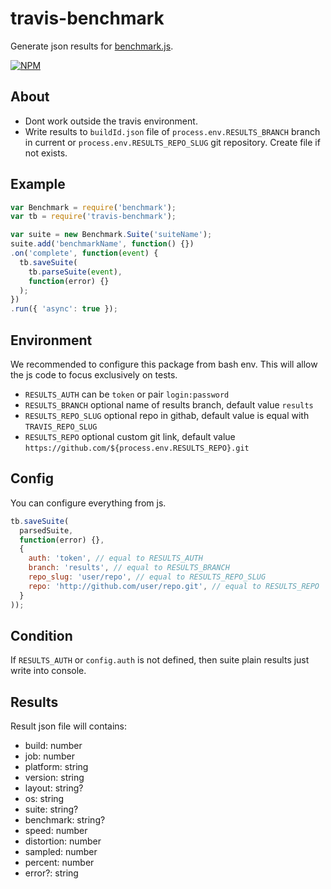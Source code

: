 # travis-benchmark

Generate json results for [benchmark.js](https://github.com/bestiejs/benchmark.js).

[![NPM](https://img.shields.io/npm/v/travis-benchmark.svg)](https://www.npmjs.com/package/travis-benchmark)

## About

- Dont work outside the travis environment.
- Write results to `buildId.json` file of `process.env.RESULTS_BRANCH` branch in current or `process.env.RESULTS_REPO_SLUG` git repository. Create file if not exists. 

## Example

```js
var Benchmark = require('benchmark');
var tb = require('travis-benchmark');

var suite = new Benchmark.Suite('suiteName');
suite.add('benchmarkName', function() {})
.on('complete', function(event) {
  tb.saveSuite(
    tb.parseSuite(event),
    function(error) {}
  );
})
.run({ 'async': true });
```

## Environment

We recommended to configure this package from bash env. This will allow the js code to focus exclusively on tests.

- `RESULTS_AUTH` can be `token` or pair `login:password`
- `RESULTS_BRANCH` optional name of results branch, default value `results`
- `RESULTS_REPO_SLUG` optional repo in githab, default value is equal with `TRAVIS_REPO_SLUG`
- `RESULTS_REPO` optional custom git link, default value `https://github.com/${process.env.RESULTS_REPO}.git`

## Config

You can configure everything from js.

```js
tb.saveSuite(
  parsedSuite,
  function(error) {},
  {
    auth: 'token', // equal to RESULTS_AUTH
    branch: 'results', // equal to RESULTS_BRANCH
    repo_slug: 'user/repo', // equal to RESULTS_REPO_SLUG
    repo: 'http://github.com/user/repo.git', // equal to RESULTS_REPO
  }
));
```

## Condition

If `RESULTS_AUTH` or `config.auth` is not defined, then suite plain results just write into console.

## Results

Result json file will contains:

- build: number
- job: number
- platform: string
- version: string
- layout: string?
- os: string
- suite: string?
- benchmark: string?
- speed: number
- distortion: number
- sampled: number
- percent: number
- error?: string
